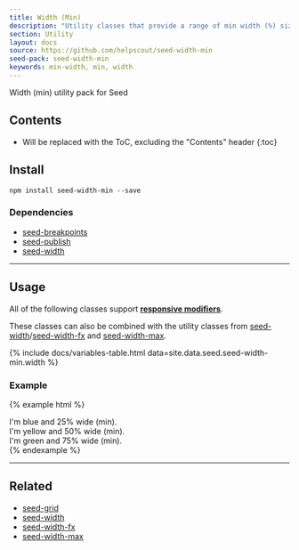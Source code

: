 ```yaml
---
title: Width (Min)
description: "Utility classes that provide a range of min width (%) sizes."
section: Utility
layout: docs
source: https://github.com/helpscout/seed-width-min
seed-pack: seed-width-min
keywords: min-width, min, width
---
```


Width (min) utility pack for Seed

## Contents

* Will be replaced with the ToC, excluding the "Contents" header
{:toc}

## Install

```
npm install seed-width-min --save
```


### Dependencies

* [seed-breakpoints](/seed/packs/seed-breakpoints)
* [seed-publish](/seed/packs/seed-publish)
* [seed-width](/seed/packs/seed-width)



---



## Usage

All of the following classes support **[responsive modifiers](/seed/packs/seed-breakpoints/#responsive-modifiers)**.


These classes can also be combined with the utility classes from [seed-width](/seed/packs/seed-width)/[seed-width-fx](/seed/packs/seed-width-fx) and [seed-width-max](/seed/packs/seed-width-max).

{% include docs/variables-table.html data=site.data.seed.seed-width-min.width %}


### Example

{% example html %}
<div class="u-width-min-3 t-bg-blue-200">
  I'm blue and 25% wide (min).
</div>
<div class="u-width-min-6 t-bg-yellow-200">
  I'm yellow and 50% wide (min).
</div>
<div class="u-width-min-9 t-bg-green-200">
  I'm green and 75% wide (min).
</div>
{% endexample %}



---



## Related

* [seed-grid](/seed/packs/seed-grid)
* [seed-width](/seed/packs/seed-width)
* [seed-width-fx](/seed/packs/seed-width-fx)
* [seed-width-max](/seed/packs/seed-width-max)
